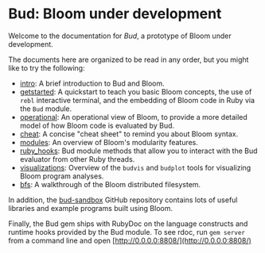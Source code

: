 Bud: Bloom under development
============================

Welcome to the documentation for *Bud*, a prototype of Bloom under development.

The documents here are organized to be read in any order, but you might like to
try the following:

* [intro](intro.md): A brief introduction to Bud and Bloom.
* [getstarted](getstarted.md): A quickstart to teach you basic Bloom
  concepts, the use of `rebl` interactive terminal, and the embedding of Bloom
  code in Ruby via the `Bud` module.
* [operational](operational.md): An operational view of Bloom, to provide
  a more detailed model of how Bloom code is evaluated by Bud.
* [cheat](cheat.md): A concise "cheat sheet" to remind you about Bloom syntax.
* [modules](modules.md): An overview of Bloom's modularity features.
* [ruby_hooks](ruby\_hooks.md): Bud module methods that allow you to
  interact with the Bud evaluator from other Ruby threads.
* [visualizations](visualizations.md): Overview of the `budvis` and
  `budplot` tools for visualizing Bloom program analyses.
* [bfs](bfs.md): A walkthrough of the Bloom distributed filesystem.

In addition, the [bud-sandbox](http://github.com/bloom-lang/bud-sandbox) GitHub
repository contains lots of useful libraries and example programs built using
Bloom.

Finally, the Bud gem ships with RubyDoc on the language constructs and runtime
hooks provided by the Bud module. To see rdoc, run `gem server` from a command
line and open [http://0.0.0.0:8808/](http://0.0.0.0:8808/)
